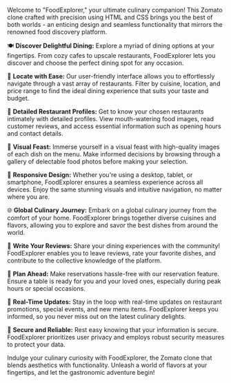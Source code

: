 Welcome to "FoodExplorer," your ultimate culinary companion! This Zomato clone crafted with precision using HTML and CSS brings you the best of both worlds - an enticing design and seamless functionality that mirrors the renowned food discovery platform.

🍽️ **Discover Delightful Dining:**
Explore a myriad of dining options at your fingertips. From cozy cafes to upscale restaurants, FoodExplorer lets you discover and choose the perfect dining spot for any occasion.

📍 **Locate with Ease:**
Our user-friendly interface allows you to effortlessly navigate through a vast array of restaurants. Filter by cuisine, location, and price range to find the ideal dining experience that suits your taste and budget.

🌟 **Detailed Restaurant Profiles:**
Get to know your chosen restaurants intimately with detailed profiles. View mouth-watering food images, read customer reviews, and access essential information such as opening hours and contact details.

📸 **Visual Feast:**
Immerse yourself in a visual feast with high-quality images of each dish on the menu. Make informed decisions by browsing through a gallery of delectable food photos before making your selection.

📱 **Responsive Design:**
Whether you're using a desktop, tablet, or smartphone, FoodExplorer ensures a seamless experience across all devices. Enjoy the same stunning visuals and intuitive navigation, no matter where you are.

🌐 **Global Culinary Journey:**
Embark on a global culinary journey from the comfort of your home. FoodExplorer brings together diverse cuisines and flavors, allowing you to explore and savor the best dishes from around the world.

📝 **Write Your Reviews:**
Share your dining experiences with the community! FoodExplorer enables you to leave reviews, rate your favorite dishes, and contribute to the collective knowledge of the platform.

📅 **Plan Ahead:**
Make reservations hassle-free with our reservation feature. Ensure a table is ready for you and your loved ones, especially during peak hours or special occasions.

🔄 **Real-Time Updates:**
Stay in the loop with real-time updates on restaurant promotions, special events, and new menu items. FoodExplorer keeps you informed, so you never miss out on the latest culinary delights.

🔐 **Secure and Reliable:**
Rest easy knowing that your information is secure. FoodExplorer prioritizes user privacy and employs robust security measures to protect your data.

Indulge your culinary curiosity with FoodExplorer, the Zomato clone that blends aesthetics with functionality. Unleash a world of flavors at your fingertips, and let the gastronomic adventure begin!
